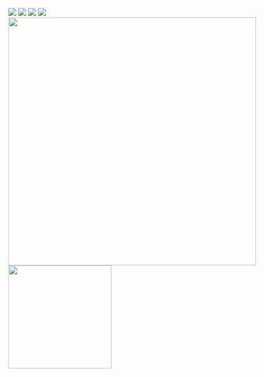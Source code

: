<!-- <a href="https://bertamatu.netlify.app/" target="_blank"><img src="https://github.com/bertamatu/bertamatu/blob/master/bertamatu500.gif" align="right" alt="portfolio-image" width="400" height="auto"></a> -->
<a href="https://www.linkedin.com/in/chetan-maharshi-39ba79186/" target="_blank"><img src="https://img.icons8.com/color/48/000000/linkedin.png"/></a>
<a href="https://www.instagram.com/chetan_maharshi/" target="_blank"><img src="https://img.icons8.com/fluency/48/000000/instagram-new.png"/></a>
<a href="https://twitter.com/MaharshiChetan/" target="_blank"><img src="https://img.icons8.com/fluency/48/000000/twitter.png"/></a>
<a href="mailto:chetanmaharshi5678@gmail.com" target="_blank"><img src="https://img.icons8.com/fluency/48/000000/email.png"/></a>
<br>
<img src="https://github-readme-stats.vercel.app/api?username=MaharshiChetan&show_icons=true&count_private=true" width="500" height="auto"/>
<img src="https://github-readme-stats.vercel.app/api/top-langs/?username=MaharshiChetan&layout=compact/" width="208" height="auto"/>

<!-- <a href="https://chetanmaharshi.me/" target="_blank"><img src="https://img.icons8.com/fluency/48/000000/domain.png"/></a> -->
<!-- <a href="https://www.youtube.com/channel/UC56qsX7odNqQCYVOmmz43Ew/" target="_blank"><img src="https://img.icons8.com/color/48/000000/youtube--v1.png"/></a> -->
